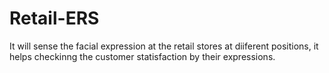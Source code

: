 # Retail-ERS
It will sense the facial expression at the retail stores at diiferent positions, it helps checkinng the customer statisfaction by their expressions.
